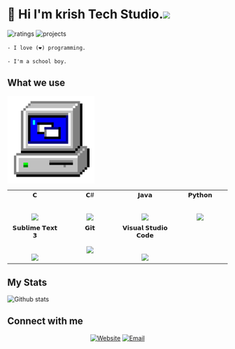 # 👋 Hi I'm krish Tech Studio.<img src="https://github.com/TheDudeThatCode/TheDudeThatCode/blob/master/Assets/Mario_Hello_Big.gif" width="30px">
![ratings](https://img.shields.io/badge/Ratings-%E2%98%86%E2%98%86%E2%98%86-green)
![projects](https://img.shields.io/badge/Projects--done-10-green)

`- I love (❤) programming.`

`- I'm a school boy.`

## What we use

<img align="center" alt="GIF" src="https://github.com/deut-erium/deut-erium/blob/master/assets/computer.gif?raw=1" width="200vw" />

<table>
  <tbody>
    <tr valign="top">
      <td width="25%" align="center">
        <span>𝗖</span><br><br><br>
        <img height="64px" src="https://cdn.svgporn.com/logos/c.svg">
      </td>
      <td width="25%" align="center">
        <span>𝗖#</span><br><br><br>
        <img height="64px" src="https://cdn.svgporn.com/logos/c-sharp.svg">
      </td>
      <td width="25%" align="center">
        <span>𝗝𝗮𝘃𝗮</span><br><br><br>
        <img height="64px" src="https://cdn.svgporn.com/logos/java.svg">
      </td>
      <td width="25%" align="center">
        <span>𝗣𝘆𝘁𝗵𝗼𝗻</span><br><br><br>
        <img height="64px" src="https://cdn.svgporn.com/logos/python.svg">
      </td>
    </tr>
    <tr valign="top">
      <td width="25%" align="center">
        <span>𝗦𝘂𝗯𝗹𝗶𝗺𝗲 𝗧𝗲𝘅𝘁 𝟯</span><br><br><br>
        <img height="64px" src="https://cdn.worldvectorlogo.com/logos/sublime-text.svg">
      </td>
      <td width="25%" align="center">
        <span>𝗚𝗶𝘁</span><br><br><br>
        <img height="64px" src="https://cdn.svgporn.com/logos/git-icon.svg">
      </td>
      <td width="25%" align="center">
        <span>𝗩𝗶𝘀𝘂𝗮𝗹 𝗦𝘁𝘂𝗱𝗶𝗼 𝗖𝗼𝗱𝗲</span><br><br><br>
        <img height="64px" src="https://cdn.svgporn.com/logos/visual-studio-code.svg">
      </td>
    </tr>
  </tbody>
</table>

## My Stats

![Github stats](https://github-readme-stats.vercel.app/api?username=krishtechstudio&show_icons=true&hide_border=true)

## Connect with me

<p align="center">
<a href="https://termuxhacker.ml/"><img alt="Website" src="https://img.shields.io/badge/Website-termuxhacker.ml-blue?style=flat-square&logo=google-chrome"></a>
<a href="mailto:mine3krish@gmail.com"><img alt="Email" src="https://img.shields.io/badge/Email-mine3krish@gmail.com-blue?style=flat-square&logo=gmail"></a>
</p>

